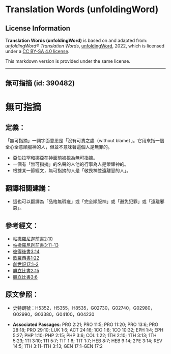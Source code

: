 # Translation Words (unfoldingWord)

## License Information

**Translation Words (unfoldingWord)** is based on and adapted from: _unfoldingWord® Translation Words_, [unfoldingWord](https://unfoldingword.org/utw), 2022, which is licensed under a [CC BY-SA 4.0 license](https://creativecommons.org/licenses/by-sa/4.0/legalcode.en).

This markdown version is provided under the same license.



--------------------------------

## 無可指摘 (id: 390482)

無可指摘
====

定義：
---

「無可指摘」一詞字面意思是「沒有可責之處（without blame）」。它用來指一個全心全意順服神的人，但並不意味著這個人是無罪的。

* 亞伯拉罕和挪亞在神面前被視為無可指摘。
* 一個有「無可指摘」的名聲的人他的行事為人是榮耀神的。
* 根據某一節經文，無可指摘的人是「敬畏神並遠離惡的人」。

翻譯相關建議：
-------

* 這也可以翻譯為「品格無瑕疵」或「完全順服神」或「避免犯罪」或「遠離邪惡」。

參考經文：
-----

* [帖撒羅尼迦前書2:10](https://ref.ly/1Thess2:10)
* [帖撒羅尼迦前書3:11–13](https://ref.ly/1Thess3:11-1Thess3:13)
* [彼得後書3:14](https://ref.ly/2Pet3:14)
* [歌羅西書1:22](https://ref.ly/Col1:22)
* [創世記17:1–2](https://ref.ly/Gen17:1-Gen17:2)
* [腓立比書2:15](https://ref.ly/Phil2:15)
* [腓立比書3:6](https://ref.ly/Phil3:6)

原文參照：
-----

* 史特朗號：H5352，H5355，H8535，G02730，G02740，G02980，G02990，G03380，G04100，G04230

* **Associated Passages:** PRO 2:21; PRO 11:5; PRO 11:20; PRO 13:6; PRO 28:18; PRO 29:10; LUK 1:6; ACT 24:16; 1CO 1:8; 1CO 10:32; EPH 1:4; EPH 5:27; PHP 1:10; PHP 2:15; PHP 3:6; COL 1:22; 1TH 2:10; 1TH 3:13; 1TH 5:23; 1TI 3:10; 1TI 5:7; TIT 1:6; TIT 1:7; HEB 8:7; HEB 9:14; 2PE 3:14; REV 14:5; 1TH 3:11–1TH 3:13; GEN 17:1–GEN 17:2

